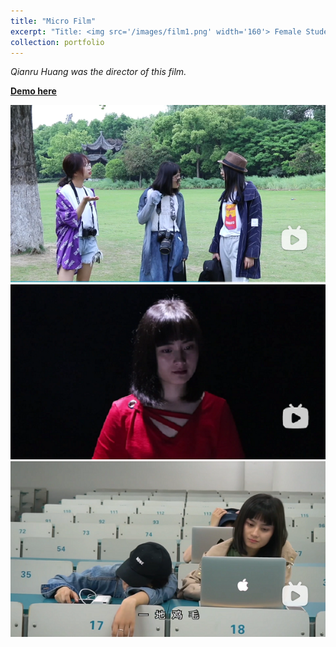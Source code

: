 ```yaml
---
title: "Micro Film"
excerpt: "Title: <img src='/images/film1.png' width='160'> Female Students Majoring in Film Art "
collection: portfolio
--- 
```


*Qianru Huang was the director of this film.*

[**Demo here**](https://www.bilibili.com/video/BV1AW411V77a?spm_id_from=333.999.0.0&vd_source=87bcc1173b38ca4592a0934cef5dc79)

<img src='/images/film1.png'>
<img src='/images/film2.png'>
<img src='/images/film3.png'>